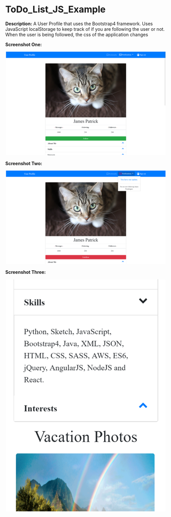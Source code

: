 # ToDo_List_JS_Example
<strong>Description:</strong> A User Profile that uses the Bootstrap4 framework. Uses JavaScript localStorage to keep track of if you are following the user or not. When the user is being followed, the css of the application changes

<p><strong>Screenshot One:</strong></p>
<p align="center">
  <img src="images/BUIImageOne.png" width="500"/>
</p>

<p><strong>Screenshot Two:</strong></p>
<p align="center">
  <img src="images/BUIImageTwo.png" width="500"/>
</p>

<p><strong>Screenshot Three:</strong></p>
<p align="center">
  <img src="images/BUIImageThree.png" width="500"/>
</p>